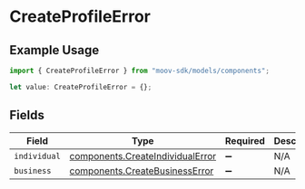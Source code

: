 # CreateProfileError

## Example Usage

```typescript
import { CreateProfileError } from "moov-sdk/models/components";

let value: CreateProfileError = {};
```

## Fields

| Field                                                                                | Type                                                                                 | Required                                                                             | Description                                                                          |
| ------------------------------------------------------------------------------------ | ------------------------------------------------------------------------------------ | ------------------------------------------------------------------------------------ | ------------------------------------------------------------------------------------ |
| `individual`                                                                         | [components.CreateIndividualError](../../models/components/createindividualerror.md) | :heavy_minus_sign:                                                                   | N/A                                                                                  |
| `business`                                                                           | [components.CreateBusinessError](../../models/components/createbusinesserror.md)     | :heavy_minus_sign:                                                                   | N/A                                                                                  |